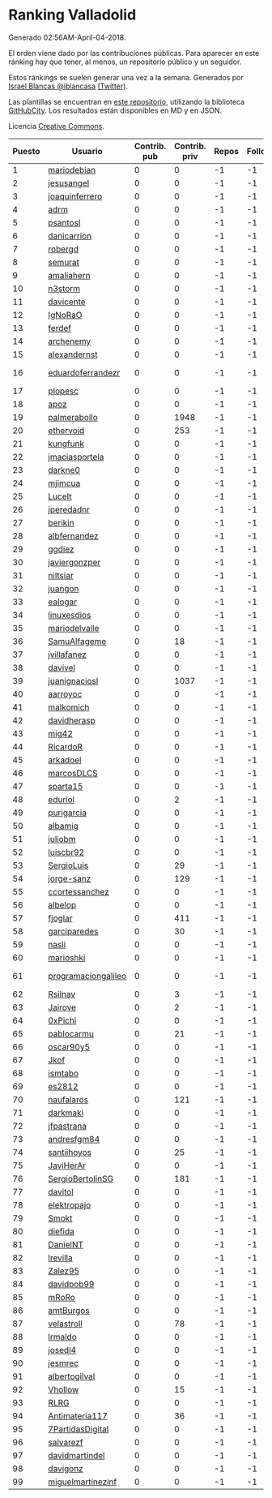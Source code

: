 # Ranking Valladolid

Generado 02:56AM-April-04-2018.

El orden viene dado por las contribuciones públicas. Para aparecer en este ránking hay que tener, al menos, un repositorio público y un seguidor.

Estos ránkings se suelen generar una vez a la semana. Generados por [Israel Blancas @iblancasa](https://github.com/iblancasa/) [(Twitter)](https://twitter.com/iblancasa).

Las plantillas se encuentran en [este repositorio](https://github.com/iblancasa/GH-Spanish-Ranking), utilizando la biblioteca [GitHubCity](https://github.com/iblancasa/GitHubCity). Los resultados están disponibles en MD y en JSON.

Licencia [Creative Commons](https://creativecommons.org/licenses/by/4.0/).

| Puesto   |  Usuario  | Contrib. pub | Contrib. priv |Repos| Followers | Desde |  Avatar  |
|----------|-----------|--------------|---------------|-----|-----------|-------|----------|
|1|[mariodebian](https://github.com/mariodebian)|0|0|-1|-1||![mariodebian]()|
|2|[jesusangel](https://github.com/jesusangel)|0|0|-1|-1||![jesusangel]()|
|3|[joaquinferrero](https://github.com/joaquinferrero)|0|0|-1|-1||![joaquinferrero]()|
|4|[adrm](https://github.com/adrm)|0|0|-1|-1||![adrm]()|
|5|[psantosl](https://github.com/psantosl)|0|0|-1|-1||![psantosl]()|
|6|[danicarrion](https://github.com/danicarrion)|0|0|-1|-1||![danicarrion]()|
|7|[robergd](https://github.com/robergd)|0|0|-1|-1||![robergd]()|
|8|[semurat](https://github.com/semurat)|0|0|-1|-1||![semurat]()|
|9|[amaliahern](https://github.com/amaliahern)|0|0|-1|-1||![amaliahern]()|
|10|[n3storm](https://github.com/n3storm)|0|0|-1|-1||![n3storm]()|
|11|[davicente](https://github.com/davicente)|0|0|-1|-1||![davicente]()|
|12|[IgNoRaO](https://github.com/IgNoRaO)|0|0|-1|-1||![IgNoRaO]()|
|13|[ferdef](https://github.com/ferdef)|0|0|-1|-1||![ferdef]()|
|14|[archenemy](https://github.com/archenemy)|0|0|-1|-1||![archenemy]()|
|15|[alexandernst](https://github.com/alexandernst)|0|0|-1|-1||![alexandernst]()|
|16|[eduardoferrandezr](https://github.com/eduardoferrandezr)|0|0|-1|-1||![eduardoferrandezr]()|
|17|[plopesc](https://github.com/plopesc)|0|0|-1|-1||![plopesc]()|
|18|[apoz](https://github.com/apoz)|0|0|-1|-1||![apoz]()|
|19|[palmerabollo](https://github.com/palmerabollo)|0|1948|-1|-1||![palmerabollo]()|
|20|[ethervoid](https://github.com/ethervoid)|0|253|-1|-1||![ethervoid]()|
|21|[kungfunk](https://github.com/kungfunk)|0|0|-1|-1||![kungfunk]()|
|22|[jmaciasportela](https://github.com/jmaciasportela)|0|0|-1|-1||![jmaciasportela]()|
|23|[darkne0](https://github.com/darkne0)|0|0|-1|-1||![darkne0]()|
|24|[mjimcua](https://github.com/mjimcua)|0|0|-1|-1||![mjimcua]()|
|25|[LuceIt](https://github.com/LuceIt)|0|0|-1|-1||![LuceIt]()|
|26|[jperedadnr](https://github.com/jperedadnr)|0|0|-1|-1||![jperedadnr]()|
|27|[berikin](https://github.com/berikin)|0|0|-1|-1||![berikin]()|
|28|[albfernandez](https://github.com/albfernandez)|0|0|-1|-1||![albfernandez]()|
|29|[ggdiez](https://github.com/ggdiez)|0|0|-1|-1||![ggdiez]()|
|30|[javiergonzper](https://github.com/javiergonzper)|0|0|-1|-1||![javiergonzper]()|
|31|[niltsiar](https://github.com/niltsiar)|0|0|-1|-1||![niltsiar]()|
|32|[juangon](https://github.com/juangon)|0|0|-1|-1||![juangon]()|
|33|[ealogar](https://github.com/ealogar)|0|0|-1|-1||![ealogar]()|
|34|[linuxesdios](https://github.com/linuxesdios)|0|0|-1|-1||![linuxesdios]()|
|35|[mariodelvalle](https://github.com/mariodelvalle)|0|0|-1|-1||![mariodelvalle]()|
|36|[SamuAlfageme](https://github.com/SamuAlfageme)|0|18|-1|-1||![SamuAlfageme]()|
|37|[jvillafanez](https://github.com/jvillafanez)|0|0|-1|-1||![jvillafanez]()|
|38|[davivel](https://github.com/davivel)|0|0|-1|-1||![davivel]()|
|39|[juanignaciosl](https://github.com/juanignaciosl)|0|1037|-1|-1||![juanignaciosl]()|
|40|[aarroyoc](https://github.com/aarroyoc)|0|0|-1|-1||![aarroyoc]()|
|41|[malkomich](https://github.com/malkomich)|0|0|-1|-1||![malkomich]()|
|42|[davidherasp](https://github.com/davidherasp)|0|0|-1|-1||![davidherasp]()|
|43|[mig42](https://github.com/mig42)|0|0|-1|-1||![mig42]()|
|44|[RicardoR](https://github.com/RicardoR)|0|0|-1|-1||![RicardoR]()|
|45|[arkadoel](https://github.com/arkadoel)|0|0|-1|-1||![arkadoel]()|
|46|[marcosDLCS](https://github.com/marcosDLCS)|0|0|-1|-1||![marcosDLCS]()|
|47|[sparta15](https://github.com/sparta15)|0|0|-1|-1||![sparta15]()|
|48|[eduriol](https://github.com/eduriol)|0|2|-1|-1||![eduriol]()|
|49|[purigarcia](https://github.com/purigarcia)|0|0|-1|-1||![purigarcia]()|
|50|[albamig](https://github.com/albamig)|0|0|-1|-1||![albamig]()|
|51|[juliobm](https://github.com/juliobm)|0|0|-1|-1||![juliobm]()|
|52|[luiscbr92](https://github.com/luiscbr92)|0|0|-1|-1||![luiscbr92]()|
|53|[SergioLuis](https://github.com/SergioLuis)|0|29|-1|-1||![SergioLuis]()|
|54|[jorge-sanz](https://github.com/jorge-sanz)|0|129|-1|-1||![jorge-sanz]()|
|55|[ccortessanchez](https://github.com/ccortessanchez)|0|0|-1|-1||![ccortessanchez]()|
|56|[albelop](https://github.com/albelop)|0|0|-1|-1||![albelop]()|
|57|[fjoglar](https://github.com/fjoglar)|0|411|-1|-1||![fjoglar]()|
|58|[garciparedes](https://github.com/garciparedes)|0|30|-1|-1||![garciparedes]()|
|59|[nasli](https://github.com/nasli)|0|0|-1|-1||![nasli]()|
|60|[marioshki](https://github.com/marioshki)|0|0|-1|-1||![marioshki]()|
|61|[programaciongalileo](https://github.com/programaciongalileo)|0|0|-1|-1||![programaciongalileo]()|
|62|[Rsilnav](https://github.com/Rsilnav)|0|3|-1|-1||![Rsilnav]()|
|63|[Jairove](https://github.com/Jairove)|0|2|-1|-1||![Jairove]()|
|64|[0xPichi](https://github.com/0xPichi)|0|0|-1|-1||![0xPichi]()|
|65|[pablocarmu](https://github.com/pablocarmu)|0|21|-1|-1||![pablocarmu]()|
|66|[oscar90y5](https://github.com/oscar90y5)|0|0|-1|-1||![oscar90y5]()|
|67|[Jkof](https://github.com/Jkof)|0|0|-1|-1||![Jkof]()|
|68|[ismtabo](https://github.com/ismtabo)|0|0|-1|-1||![ismtabo]()|
|69|[es2812](https://github.com/es2812)|0|0|-1|-1||![es2812]()|
|70|[naufalaros](https://github.com/naufalaros)|0|121|-1|-1||![naufalaros]()|
|71|[darkmaki](https://github.com/darkmaki)|0|0|-1|-1||![darkmaki]()|
|72|[jfpastrana](https://github.com/jfpastrana)|0|0|-1|-1||![jfpastrana]()|
|73|[andresfgm84](https://github.com/andresfgm84)|0|0|-1|-1||![andresfgm84]()|
|74|[santiihoyos](https://github.com/santiihoyos)|0|25|-1|-1||![santiihoyos]()|
|75|[JaviHerAr](https://github.com/JaviHerAr)|0|0|-1|-1||![JaviHerAr]()|
|76|[SergioBertolinSG](https://github.com/SergioBertolinSG)|0|181|-1|-1||![SergioBertolinSG]()|
|77|[davitol](https://github.com/davitol)|0|0|-1|-1||![davitol]()|
|78|[elektropajo](https://github.com/elektropajo)|0|0|-1|-1||![elektropajo]()|
|79|[Smokt](https://github.com/Smokt)|0|0|-1|-1||![Smokt]()|
|80|[diefida](https://github.com/diefida)|0|0|-1|-1||![diefida]()|
|81|[DanielNT](https://github.com/DanielNT)|0|0|-1|-1||![DanielNT]()|
|82|[lrevilla](https://github.com/lrevilla)|0|0|-1|-1||![lrevilla]()|
|83|[Zalez95](https://github.com/Zalez95)|0|0|-1|-1||![Zalez95]()|
|84|[davidpob99](https://github.com/davidpob99)|0|0|-1|-1||![davidpob99]()|
|85|[mRoRo](https://github.com/mRoRo)|0|0|-1|-1||![mRoRo]()|
|86|[amtBurgos](https://github.com/amtBurgos)|0|0|-1|-1||![amtBurgos]()|
|87|[velastroll](https://github.com/velastroll)|0|78|-1|-1||![velastroll]()|
|88|[lrmaldo](https://github.com/lrmaldo)|0|0|-1|-1||![lrmaldo]()|
|89|[josedl4](https://github.com/josedl4)|0|0|-1|-1||![josedl4]()|
|90|[jesmrec](https://github.com/jesmrec)|0|0|-1|-1||![jesmrec]()|
|91|[albertogilval](https://github.com/albertogilval)|0|0|-1|-1||![albertogilval]()|
|92|[Vhollow](https://github.com/Vhollow)|0|15|-1|-1||![Vhollow]()|
|93|[RLRG](https://github.com/RLRG)|0|0|-1|-1||![RLRG]()|
|94|[Antimateria117](https://github.com/Antimateria117)|0|36|-1|-1||![Antimateria117]()|
|95|[7PartidasDigital](https://github.com/7PartidasDigital)|0|0|-1|-1||![7PartidasDigital]()|
|96|[salvarezf](https://github.com/salvarezf)|0|0|-1|-1||![salvarezf]()|
|97|[davidmartindel](https://github.com/davidmartindel)|0|0|-1|-1||![davidmartindel]()|
|98|[davigonz](https://github.com/davigonz)|0|0|-1|-1||![davigonz]()|
|99|[miguelmartinezinf](https://github.com/miguelmartinezinf)|0|0|-1|-1||![miguelmartinezinf]()|
